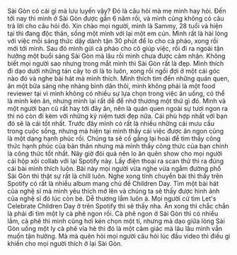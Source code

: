 Sài Gòn có cái gì mà lưu luyến vậy? Đó là câu hỏi mà mẹ mình hay hỏi. Đến tới nay thì mình ở Sài Gòn được gần 6 năm rồi, và mình cũng không có câu trả lời cho câu hỏi đó. Xin chào mọi người, mình là Sammy, 28 tuổi và hiện tại thì đang độc thân, sống một mình với lại một em cún. Mình rất là hài lòng với việc mỗi sáng thức dậy dành tận 30 phút để lo cho cà pháo, xong rồi mới tới mình. Sau đó mình gửi cà pháo cho cô giúp việc, rồi đi ra ngoài tận hưởng một buổi sáng Sài Gòn mà lâu rồi mình chưa được cảm nhận. Không biết mọi người sao nhưng trong mắt mình thì Sài Gòn rất là đẹp. Mình thích đi dạo dưới những tán cây to ơi là to luôn, xong rồi ngồi đợi ở một cái góc nào đó và nghe bài hát mà mình thích. Mình thích tìm đến những quán quen, ăn một bữa sáng nhẹ nhàng bình dân thôi, mình không phải là một food reviewer tại vì mình không có nhiều sự lựa chọn trong việc ăn uống, có thể là mình kén ăn, nhưng mình lại rất dễ để nhớ thương một thứ gì đó. Mình và một người bạn cũ rất hay tới đây ăn, nên là quán quen ngoài sự tươi ngon ra thì nó còn đi kèm với những kỷ niệm tươi đẹp nữa. Cái phù hợp nhất với bạn đó sẽ là cái tốt nhất. Trước đây mình có rất là nhiều những cái mưu cầu trong cuộc sống, nhưng mà hiện tại mình thấy cái việc được ăn ngon cũng là một dạng hạnh phúc rồi. Chúng ta sẽ cố gắng lại hoài để tìm thấy công thức hạnh phúc của bản thân nhưng mà mình thấy công thức của bạn chính là công thức tốt nhất. Nãy giờ đói quá nên lo ăn quên show cho mọi người cái hộp xôi collab với lại Spotify này. Lấy điện thoại ra scan thử thì ra đúng cái bài mình thích luôn. Bài này mọi người vừa nghe vừa ngắm đường phố Sài Gòn thì thật sự rất là chill luôn. Nghe xong tính chuyển bài thì thấy trên Spotify có rất là nhiều album mang chủ đề Children Day. Tìm một bài hát của nghệ sĩ mà mình yêu thích mở lên và chúng ta sẽ thấy được hình ảnh của nghệ sĩ đó lúc còn bé. Dễ thương lắm luôn á. Mọi người cứ tìm Let's Celebrate Children Day ở trên Spotify thì sẽ thấy nha. Ăn xong thì chắc chắn là phải đi tìm một ly cà phê ngon rồi. Cà phê ngon ở Sài Gòn thì có nhiều lắm, cà phê thì mình cũng hơi kén chọn một tí, nhưng mà dạo giữa lòng Sài Gòn uống một ly cà phê vỉa hè thì đó là một cảm giác mà lâu lâu mình vẫn muốn tận hưởng. Mà mà quên hỏi mọi người câu hỏi lúc đầu video thì điều gì khiến cho mọi người thích ở lại Sài Gòn.